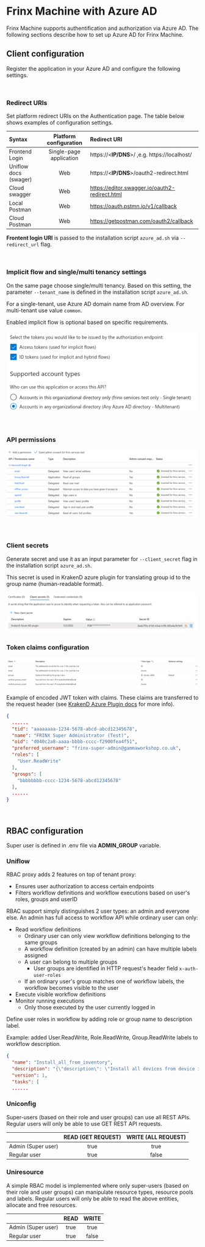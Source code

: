 # Frinx Machine with Azure AD 

Frinx Machine supports authentification and authorization via Azure AD. The following sections describe how to set up Azure AD for Frinx Machine.
## Client configuration
Register the application in your Azure AD and configure the following settings.

<br>

### Redirect URIs

Set platform redirect URIs on the Authentication page. The table below shows examples of configuration settings.

| Syntax                | Platform configuration  | Redirect URI                                    |
| :---                  |    :----:               |          :---                                   |
| Frontend Login        | Single-page application | https://<**IP/DNS**>/ ,e.g. https://localhost/  |
| Uniflow docs (swager) | Web                     | https://<**IP/DNS**>/oauth2-redirect.html       |
| Cloud swagger         | Web                     | https://editor.swagger.io/oauth2-redirect.html  |
| Local Postman         | Web                     | https://oauth.pstmn.io/v1/callback              |
| Cloud Postman         | Web                     | https://getpostman.com/oauth2/callback          |

**Frontent login URI** is passed to the installation script `azure_ad.sh` via `--redirect_url` flag.

<br>

### Implicit flow and single/multi tenancy settings
On the same page choose single/multi tenancy. 
Based on this setting, the parameter `--tenant_name` is defined in the installation script `azure_ad.sh`.

For a single-tenant, use Azure AD domain name from AD overview. For multi-tenant use value `common`. 

Enabled implicit flow is optional based on specific requirements.

![token config](assets/azure_tenant.png "Token claims configuration")

<br>

### API permissions

![clinet api permissions](assets/azure_api_permissions.png)

<br>

### Client secrets

Generate secret and use it as an input parameter for `--client_secret` flag in the installation script `azure_ad.sh`. 

This secret is used in KrakenD azure plugin for translating group id to the group name (human-readable format).

![azure secrets](assets/azure_client_secret.png)


### Token claims configuration

![token config](assets/azure_token_configuration.png "Token claims configuration")

Example of encoded JWT token with claims. These claims are transferred to the request header (see [KrakenD Azure Plugin docs](https://github.com/FRINXio/krakend-azure-plugin) for more info).

``` json
{
  ......
  "tid": "aaaaaaaa-1234-5678-abcd-abcd12345678",
  "name": "FRINX Super Administrator (Test)",
  "oid": "d040c2a8-aaaa-bbbb-cccc-f2900fea4f51",
  "preferred_username": "frinx-super-admin@gammaworkshop.co.uk",
  "roles": [
    "User.ReadWrite"
  ],
  "groups": [
    "bbbbbbbb-cccc-1234-5678-abcd12345678"
  ],
  ......
}
```
<br>

## RBAC configuration

Super user is defined in .env file via **ADMIN_GROUP** variable.

### Uniflow

RBAC proxy adds 2 features on top of tenant proxy:
* Ensures user authorization to access certain endpoints
* Filters workflow definitions and workflow executions based on user's roles, groups and userID

RBAC support simply distinguishes 2 user types: an admin and everyone else.
An admin has full access to workflow API while ordinary user can only:
* Read workflow definitions
  * Ordinary user can only view workflow definitions belonging to the same groups
  * A workflow definition (created by an admin) can have multiple labels assigned
  * A user can belong to multiple groups 
    * User groups are identified in HTTP request's header field `x-auth-user-roles`
  * If an ordinary user's group matches one of workflow labels, the workflow becomes visible to the user
* Execute visible workflow definitions 
* Monitor running executions
  * Only those executed by the user currently logged in

Define user roles in workflow by adding role or group name to description label.

Example: added User.ReadWrite, Role.ReadWrite, Group.ReadWrite labels to workflow description.

``` json
{
  "name": "Install_all_from_inventory",
  "description": "{\"description\": \"Install all devices from device inventory\", \"labels\": [\"User.ReadWrite\", \"Role.ReadWrite\", \"Group.ReadWrite\"]}",
  "version": 1,
  "tasks": [
  ......
```

### Uniconfig

Super-users (based on their role and user groups) can use all REST APIs. 
Regular users will only be able to use GET REST API requests.

|                    | READ (GET REQUEST)   | WRITE (ALL REQUEST)  |
| :---               |    :----:            |  :---:               |
|Admin (Super user)  | true                 | true                 |
|Regular user        | true                 | false                |

### Uniresource

A simple RBAC model is implemented where only super-users (based on their role and user groups) can manipulate resource types, resource pools and labels. Regular users will only be able to read the above entities, allocate and free resources.

|                    | READ          | WRITE  |
| :---               |    :----:     |  :---: |
|Admin (Super user)  | true          | true   |
|Regular user        | true          | false  |
